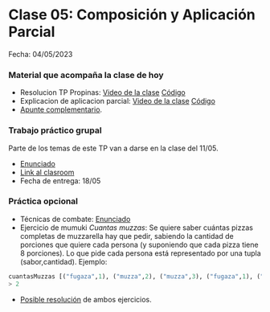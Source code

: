 # Clase 05: Composición y Aplicación Parcial

Fecha: 04/05/2023

### Material que acompaña la clase de hoy
* Resolucion TP Propinas: [Video de la clase](https://youtu.be/wDpxi31b3CI) [Código](https://github.com/pdepjm/2023-f-clase05)
* Explicacion de aplicacion parcial: [Video de la clase](https://youtu.be/ktYkj7gQhjM) [Código](https://github.com/pdepjm/2023-aplicacionParcial)   
* [Apunte complementario](https://docs.google.com/document/d/1n7TPE2qRpFSnj95lIZFD-q7Ko_DT9XZLH9_kEkNClrU/edit).


### Trabajo práctico grupal

Parte de los temas de este TP van a darse en la clase del 11/05.

* [Enunciado](https://docs.google.com/document/u/1/d/e/2PACX-1vTdhbF62uhKVbSWqKy0l7mx5wLWGgqtdrefisEK5bS5Wwk72Pd1VQKVSLhEa5E0qjXhm4hivGCwC_KP/pub)
* [Link al clasroom](https://classroom.github.com/a/Hiw4lEGH)
* Fecha de entrega: 18/05

### Práctica opcional

* Técnicas de combate: [Enunciado](https://docs.google.com/document/d/e/2PACX-1vR-HMsdM5BW8HOKNNL-GOvWvnP4SoxsZRyrZpcqLv8vHcVugxlUPN4L-vxntC6UAJ1IQ6B92HFeQp90/pub)
* Ejercicio de mumuki _Cuantas muzzas_: Se quiere saber cuántas pizzas completas de muzzarella hay que pedir, sabiendo la cantidad de porciones que quiere cada persona (y suponiendo que cada pizza tiene 8 porciones). Lo que pide cada persona está representado por una tupla (sabor,cantidad). Ejemplo:

```haskell
cuantasMuzzas [("fugaza",1), ("muzza",2), ("muzza",3), ("fugaza",1), ("morrone",1), ("muzza",4)]
> 2
```

* [Posible resolución](https://github.com/pdepjm/2023-f-practica-clase05/blob/master/src/Library.hs) de ambos ejercicios.
  
